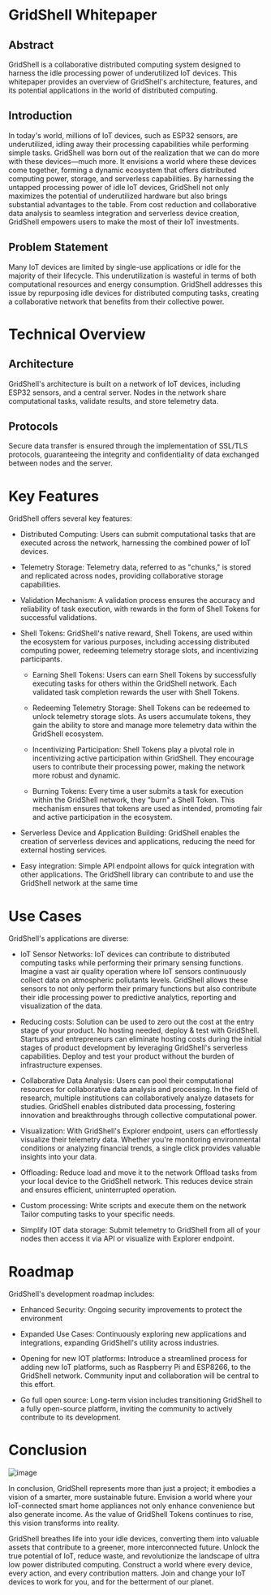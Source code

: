 # GridShell Whitepaper
## Abstract
GridShell is a collaborative distributed computing system designed to harness the idle processing power of underutilized IoT devices. This whitepaper provides an overview of GridShell's architecture, features, and its potential applications in the world of distributed computing.

## Introduction
In today's world, millions of IoT devices, such as ESP32 sensors, are underutilized, idling away their processing capabilities while performing simple tasks. GridShell was born out of the realization that we can do more with these devices—much more. It envisions a world where these devices come together, forming a dynamic ecosystem that offers distributed computing power, storage, and serverless capabilities.
By harnessing the untapped processing power of idle IoT devices, GridShell not only maximizes the potential of underutilized hardware but also brings substantial advantages to the table. From cost reduction and collaborative data analysis to seamless integration and serverless device creation, GridShell empowers users to make the most of their IoT investments.

## Problem Statement
Many IoT devices are limited by single-use applications or idle for the majority of their lifecycle. This underutilization is wasteful in terms of both computational resources and energy consumption. GridShell addresses this issue by repurposing idle devices for distributed computing tasks, creating a collaborative network that benefits from their collective power.

# Technical Overview
## Architecture
GridShell's architecture is built on a network of IoT devices, including ESP32 sensors, and a central server. Nodes in the network share computational tasks, validate results, and store telemetry data.

## Protocols
Secure data transfer is ensured through the implementation of SSL/TLS protocols, guaranteeing the integrity and confidentiality of data exchanged between nodes and the server.


# Key Features
GridShell offers several key features:

- Distributed Computing: Users can submit computational tasks that are executed across the network, harnessing the combined power of IoT devices.

- Telemetry Storage: Telemetry data, referred to as "chunks," is stored and replicated across nodes, providing collaborative storage capabilities.

- Validation Mechanism: A validation process ensures the accuracy and reliability of task execution, with rewards in the form of Shell Tokens for successful validations.

- Shell Tokens: GridShell's native reward, Shell Tokens, are used within the ecosystem for various purposes, including accessing distributed computing power, redeeming telemetry storage slots, and incentivizing participants.
  - Earning Shell Tokens: Users can earn Shell Tokens by successfully executing tasks for others within the GridShell network. Each validated task completion rewards the user with Shell Tokens.

  - Redeeming Telemetry Storage: Shell Tokens can be redeemed to unlock telemetry storage slots. As users accumulate tokens, they gain the ability to store and manage more telemetry data within the GridShell ecosystem.

  - Incentivizing Participation: Shell Tokens play a pivotal role in incentivizing active participation within GridShell. They encourage users to contribute their processing power, making the network more robust and dynamic.
    
  - Burning Tokens: Every time a user submits a task for execution within the GridShell network, they "burn" a Shell Token. This mechanism ensures that tokens are used as intended, promoting fair and active participation in the ecosystem.
  
- Serverless Device and Application Building: GridShell enables the creation of serverless devices and applications, reducing the need for external hosting services.
- Easy integration: Simple API endpoint allows for quick integration with other applications. The GridShell library can contribute to and use the GridShell network at the same time

# Use Cases
GridShell's applications are diverse:

- IoT Sensor Networks: IoT devices can contribute to distributed computing tasks while performing their primary sensing functions.
  Imagine a vast air quality operation where IoT sensors continuously collect data on atmospheric pollutants levels. GridShell allows these sensors to not only perform their primary
  functions but also contribute their idle processing power to predictive analytics, reporting and visualization of the data.
  
- Reducing costs: Solution can be used to zero out the cost at the entry stage of your product. No hosting needed, deploy & test with GridShell.
  Startups and entrepreneurs can eliminate hosting costs during the initial stages of product development by leveraging GridShell's serverless capabilities.
  Deploy and test your product without the burden of infrastructure expenses.
  
- Collaborative Data Analysis: Users can pool their computational resources for collaborative data analysis and processing.
  In the field of research, multiple institutions can collaboratively analyze datasets for studies.
  GridShell enables distributed data processing, fostering innovation and breakthroughs through collective computational power.
  
- Visualization: With GridShell's Explorer endpoint, users can effortlessly visualize their telemetry data. Whether you're monitoring environmental conditions or analyzing financial trends,
  a single click provides valuable insights into your data.
  
- Offloading: Reduce load and move it to the network
  Offload tasks from your local device to the GridShell network. This reduces device strain and ensures efficient, uninterrupted operation.
  
- Custom processing: Write scripts and execute them on the network
  Tailor computing tasks to your specific needs.

- Simplify IOT data storage: Submit telemetry to GridShell from all of your nodes then access it via API or visualize with Explorer endpoint.

# Roadmap
GridShell's development roadmap includes:

- Enhanced Security: Ongoing security improvements to protect the environment

- Expanded Use Cases: Continuously exploring new applications and integrations, expanding GridShell's utility across industries.

- Opening for new IOT platforms: 
  Introduce a streamlined process for adding new IoT platforms, such as Raspberry Pi and ESP8266, to the GridShell network. Community input and collaboration will be central to this effort.
  
- Go full open source: Long-term vision includes transitioning GridShell to a fully open-source platform, inviting the community to actively contribute to its development.

# Conclusion

![image](https://github.com/invpe/GridShell/assets/106522950/bd571961-79b3-4519-98e9-ce548418501f)


In conclusion, GridShell represents more than just a project; it embodies a vision of a smarter, more sustainable future. 
Envision a world where your IoT-connected smart home appliances not only enhance convenience but also generate income. 
As the value of GridShell Tokens continues to rise, this vision transforms into reality.

GridShell breathes life into your idle devices, converting them into valuable assets that contribute to a greener, more interconnected future. 
Unlock the true potential of IoT, reduce waste, and revolutionize the landscape of ultra low power distributed computing.
Construct a world where every device, every action, and every contribution matters. Join and change your IoT devices to work for you, and for the betterment of our planet.
